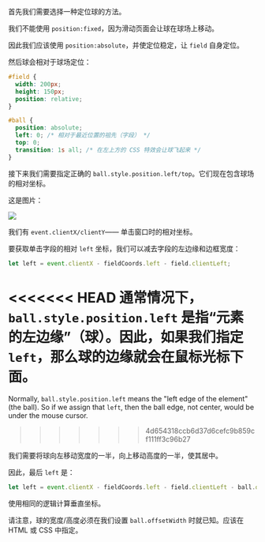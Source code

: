 
首先我们需要选择一种定位球的方法。

我们不能使用 `position:fixed`，因为滑动页面会让球在球场上移动。

因此我们应该使用 `position:absolute`，并使定位稳定，让 `field` 自身定位。

然后球会相对于球场定位：

```css
#field {
  width: 200px;
  height: 150px;
  position: relative;
}

#ball {
  position: absolute;
  left: 0; /* 相对于最近位置的祖先（字段） */
  top: 0;
  transition: 1s all; /* 在左上方的 CSS 特效会让球飞起来 */
}
```

接下来我们需要指定正确的 `ball.style.position.left/top`。它们现在包含球场的相对坐标。

这是图片：

![](move-ball-coords.svg)

我们有 `event.clientX/clientY`—— 单击窗口时的相对坐标。

要获取单击字段的相对 `left` 坐标，我们可以减去字段的左边缘和边框宽度：

```js
let left = event.clientX - fieldCoords.left - field.clientLeft;
```

<<<<<<< HEAD
通常情况下，`ball.style.position.left` 是指“元素的左边缘”（球）。因此，如果我们指定 `left`，那么球的边缘就会在鼠标光标下面。
=======
Normally, `ball.style.position.left` means the "left edge of the element" (the ball). So if we assign that `left`, then the ball edge, not center, would be under the mouse cursor.
>>>>>>> 4d654318ccb6d37d6cefc9b859cf111ff3c96b27

我们需要将球向左移动宽度的一半，向上移动高度的一半，使其居中。

因此，最后 `left` 是：

```js
let left = event.clientX - fieldCoords.left - field.clientLeft - ball.offsetWidth/2;
```

使用相同的逻辑计算垂直坐标。

请注意，球的宽度/高度必须在我们设置 `ball.offsetWidth` 时就已知。应该在 HTML 或 CSS 中指定。
